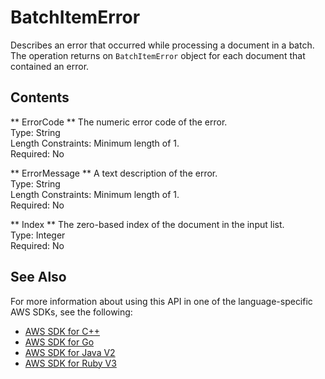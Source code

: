 # BatchItemError<a name="API_BatchItemError"></a>

Describes an error that occurred while processing a document in a batch\. The operation returns on `BatchItemError` object for each document that contained an error\.

## Contents<a name="API_BatchItemError_Contents"></a>

 ** ErrorCode **   <a name="comprehend-Type-BatchItemError-ErrorCode"></a>
The numeric error code of the error\.  
Type: String  
Length Constraints: Minimum length of 1\.  
Required: No

 ** ErrorMessage **   <a name="comprehend-Type-BatchItemError-ErrorMessage"></a>
A text description of the error\.  
Type: String  
Length Constraints: Minimum length of 1\.  
Required: No

 ** Index **   <a name="comprehend-Type-BatchItemError-Index"></a>
The zero\-based index of the document in the input list\.  
Type: Integer  
Required: No

## See Also<a name="API_BatchItemError_SeeAlso"></a>

For more information about using this API in one of the language\-specific AWS SDKs, see the following:
+  [AWS SDK for C\+\+](https://docs.aws.amazon.com/goto/SdkForCpp/comprehend-2017-11-27/BatchItemError) 
+  [AWS SDK for Go](https://docs.aws.amazon.com/goto/SdkForGoV1/comprehend-2017-11-27/BatchItemError) 
+  [AWS SDK for Java V2](https://docs.aws.amazon.com/goto/SdkForJavaV2/comprehend-2017-11-27/BatchItemError) 
+  [AWS SDK for Ruby V3](https://docs.aws.amazon.com/goto/SdkForRubyV3/comprehend-2017-11-27/BatchItemError) 